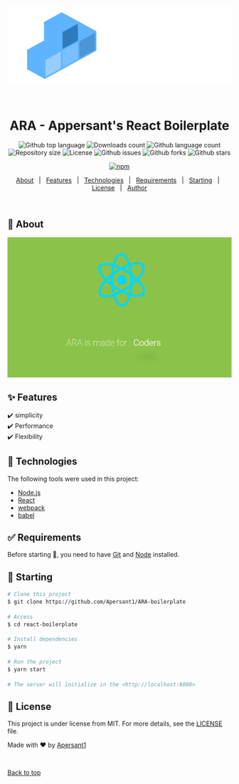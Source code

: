 <div align="center" id="top"> 
  <img src="./.github/workflows/logo.png" alt="React Boilerplate" />

&#xa0;

  <!-- <a href="https://reactboilerplate.netlify.app">Demo</a> -->
</div>

<h1 align="center">ARA - Appersant's React Boilerplate</h1>

<p align="center">
  <img alt="Github top language" src="https://img.shields.io/github/languages/top/Apersant1/ARA-boilerplate?color=56BEB8">
	
  <img alt="Downloads count" src="https://img.shields.io/npm/dw/ara-boilerplate">
	
  <img alt="Github language count" src="https://img.shields.io/github/languages/count/Apersant1/ARA-boilerplate?color=56BEB8">

  <img alt="Repository size" src="https://img.shields.io/github/repo-size/Apersant1/ARA-boilerplate?color=56BEB8">

  <img alt="License" src="https://img.shields.io/npm/l/ara-boilerplate">

  <img alt="Github issues" src="https://img.shields.io/github/issues/Apersant1/ARA-boilerplate?color=56BEB8" /> 

  <img alt="Github forks" src="https://img.shields.io/github/forks/Apersant1/ARA-boilerplate?color=56BEB8" /> 

  <img alt="Github stars" src="https://img.shields.io/github/stars/Apersant1/ARA-boilerplate?color=56BEB8" />
</p>

<p align="center">
  <a href="https://www.npmjs.com/package/ara-boilerplate">
    <img alt="npm" src="https://nodei.co/npm/ara-boilerplate.png?compact=true">
  </a>
</p>
<!-- Status -->

<!-- <h4 align="center">
	🚧  ARA - Appersant React Boilerplate 🚀 Under construction...  🚧
</h4>

<hr> -->

<p align="center">
  <a href="#dart-about">About</a> &#xa0; | &#xa0; 
  <a href="#sparkles-features">Features</a> &#xa0; | &#xa0;
  <a href="#rocket-technologies">Technologies</a> &#xa0; | &#xa0;
  <a href="#white_check_mark-requirements">Requirements</a> &#xa0; | &#xa0;
  <a href="#checkered_flag-starting">Starting</a> &#xa0; | &#xa0;
  <a href="#memo-license">License</a> &#xa0; | &#xa0;
  <a href="https://github.com/Apersant1" target="_blank">Author</a>
</p>

<br>

## :dart: About

<p align="center">
	<img src=".github/workflows/Анимация.gif">
</p>


## :sparkles: Features

:heavy_check_mark: simplicity\
:heavy_check_mark: Performance\
:heavy_check_mark: Flexibility

## :rocket: Technologies

The following tools were used in this project:

- [Node.js](https://nodejs.org/en/)
- [React](https://pt-br.reactjs.org/)
- [webpack](https://webpack.js.org/)
- [babel](https://babeljs.io/)

## :white_check_mark: Requirements

Before starting :checkered_flag:, you need to have [Git](https://git-scm.com) and [Node](https://nodejs.org/en/) installed.

## :checkered_flag: Starting

```bash
# Clone this project
$ git clone https://github.com/Apersant1/ARA-boilerplate

# Access
$ cd react-boilerplate

# Install dependencies
$ yarn

# Run the project
$ yarn start

# The server will initialize in the <http://localhost:8080>
```

## :memo: License

This project is under license from MIT. For more details, see the [LICENSE](LICENSE.md) file.

Made with :heart: by <a href="https://github.com/Apersant1" target="_blank">Apersant1</a>

&#xa0;

<a href="#top">Back to top</a>
